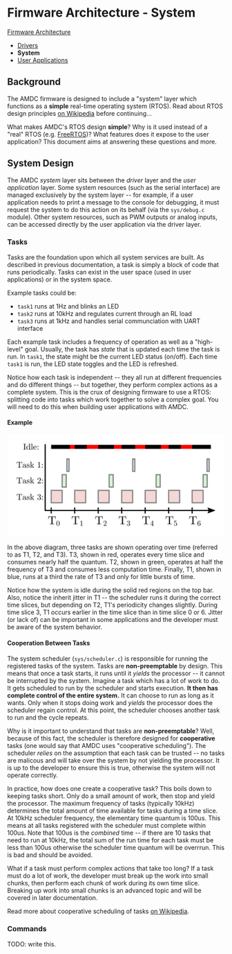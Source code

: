 # Firmware Architecture - System

[Firmware Architecture](00-Firmware-Architecture.md)
- [Drivers](00a-Firmware-Arch-Drivers.md)
- **System**
- [User Applications](00c-Firmware-Arch-UserApps.md)

## Background

The AMDC firmware is designed to include a "system" layer which functions as a **simple** real-time operating system (RTOS). Read about RTOS design principles [on Wikipedia](https://en.wikipedia.org/wiki/Real-time_operating_system) before continuing...

What makes AMDC's RTOS design **simple**? Why is it used instead of a "real" RTOS (e.g. [FreeRTOS](https://www.freertos.org/))? What features does it expose to the user application? This document aims at answering these questions and more.

## System Design

The AMDC *system* layer sits between the *driver* layer and the *user application* layer. Some system resources (such as the serial interface) are managed exclusively by the system layer -- for example, if a user application needs to print a message to the console for debugging, it must request the system to do this action on its behalf (via the `sys/debug.c` module). Other system resources, such as PWM outputs or analog inputs, can be accessed directly by the user application via the driver layer.

### Tasks

Tasks are the foundation upon which all system services are built. As described in previous documentation, a task is simply a block of code that runs periodically. Tasks can exist in the user space (used in user applications) or in the system space.

Example tasks could be:
- `task1` runs at 1Hz and blinks an LED
- `task2` runs at 10kHz and regulates current through an RL load
- `task3` runs at 1kHz and handles serial communciation with UART interface

Each example task includes a frequency of operation as well as a "high-level" goal. Usually, the task has *state* that is updated each time the task is run. In `task1`, the state might be the current LED status (on/off). Each time `task1` is run, the LED state toggles and the LED is refreshed.

Notice how each task is independent -- they all run at different frequencies and do different things -- but together, they perform complex actions as a complete system. This is the crux of designing firmware to use a RTOS: splitting code into tasks which work together to solve a complex goal. You will need to do this when building user applications with AMDC.

#### Example

<img src="images/arch/tasks-example.svg" />

In the above diagram, three tasks are shown operating over time (referred to as T1, T2, and T3). T3, shown in red, operates every time slice and consumes nearly half the quantum. T2, shown in green, operates at half the frequency of T3 and consumes less computation time. Finally, T1, shown in blue, runs at a third the rate of T3 and only for little bursts of time.

Notice how the system is idle during the solid red regions on the top bar. Also, notice the inherit jitter in T1 -- the scheduler runs it during the correct time slices, but depending on T2, T1's periodicity changes slightly. During time slice 3, T1 occurs earlier in the time slice than in time slice 0 or 6. Jitter (or lack of) can be important in some applications and the developer must be aware of the system behavior.

#### Cooperation Between Tasks

The system scheduler (`sys/scheduler.c`) is responsible for running the registered tasks of the system. Tasks are **non-preemptable** by design. This means that once a task starts, it runs until it *yields* the processor -- it cannot be interrupted by the system. Imagine a task which has a lot of work to do. It gets scheduled to run by the scheduler and starts execution. **It then has complete control of the entire system.** It can choose to run as long as it wants. Only when it stops doing work and *yields* the processor does the scheduler regain control. At this point, the scheduler chooses another task to run and the cycle repeats.

Why is it important to understand that tasks are **non-preemptable**? Well, because of this fact, the scheduler is therefore designed for **cooperative** tasks (one would say that AMDC uses "cooperative scheduling"). The scheduler *relies* on the assumption that each task can be trusted -- no tasks are malicous and will take over the system by not yielding the processor. It is up to the developer to ensure this is true, otherwise the system will not operate correctly.

In practice, how does one create a cooperative task? This boils down to keeping tasks short. Only do a small amount of work, then stop and yield the processor. The maximum frequency of tasks (typically 10kHz) determines the total amount of time available for tasks during a time slice. At 10kHz scheduler frequency, the elementary time quantum is 100us. This means at all tasks registered with the scheduler must complete within 100us. Note that 100us is the *combined* time -- if there are 10 tasks that need to run at 10kHz, the total sum of the run time for each task must be less than 100us otherwise the scheduler time quantum will be overrrun. This is bad and should be avoided. 

What if a task must perform complex actions that take too long? If a task must do a lot of work, the developer must break up the work into small chunks, then perform each chunk of work during its own time slice. Breaking up work into small chunks is an advanced topic and will be covered in later documentation.

Read more about cooperative scheduling of tasks [on Wikipedia](https://en.wikipedia.org/wiki/Cooperative_multitasking).

### Commands

TODO: write this.
